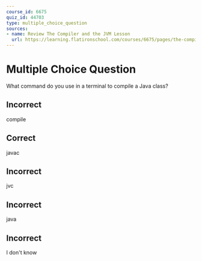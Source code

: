 ```yaml
---
course_id: 6675
quiz_id: 44703
type: multiple_choice_question
sources:
- name: Review The Compiler and the JVM Lesson
  url: https://learning.flatironschool.com/courses/6675/pages/the-compiler-and-the-jvm?module_item_id=533224
---
```


# Multiple Choice Question

What command do you use in a terminal to compile a Java class?

## Incorrect

compile

## Correct

javac

## Incorrect

jvc

## Incorrect

java

## Incorrect

I don't know
